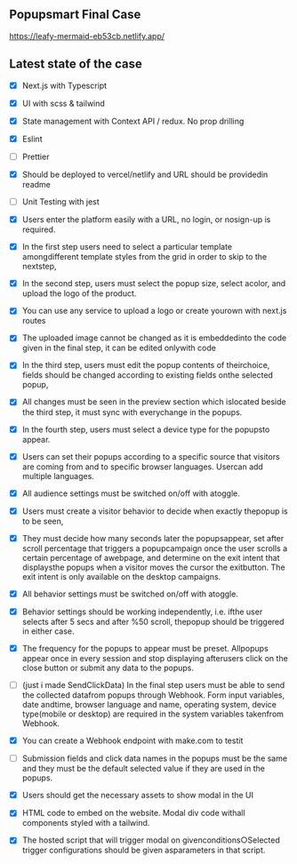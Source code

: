 ## Popupsmart Final Case

https://leafy-mermaid-eb53cb.netlify.app/

## Latest state of the case

- [x] Next.js with Typescript
- [x] UI with scss & tailwind
- [x] State management with Context API / redux. No prop drilling
- [x] Eslint
- [ ] Prettier
- [x] Should be deployed to vercel/netlify and URL should be providedin readme
- [ ] Unit Testing with jest

- [x] Users enter the platform easily with a URL, no login, or nosign-up is required.
- [x] In the first step users need to select a particular template amongdifferent template styles from the grid in order to skip to the nextstep,
- [x] In the second step, users must select the popup size, select acolor, and upload the logo of the product.
- [x] You can use any service to upload a logo or create yourown with next.js routes
- [x] The uploaded image cannot be changed as it is embeddedinto the code given in the final step, it can be edited onlywith code
- [x] In the third step, users must edit the popup contents of theirchoice, fields should be changed according to existing fields onthe selected popup,
- [x] All changes must be seen in the preview section which islocated beside the third step, it must sync with everychange in the popups.
- [x] In the fourth step, users must select a device type for the popupsto appear.
- [x] Users can set their popups according to a specific source that visitors are coming from and to specific browser languages. Usercan add multiple languages.
- [x] All audience settings must be switched on/off with atoggle.
- [x] Users must create a visitor behavior to decide when exactly thepopup is to be seen,
- [x] They must decide how many seconds later the popupsappear, set after scroll percentage that triggers a popupcampaign once the user scrolls a certain percentage of awebpage, and determine on the exit intent that displaysthe popups when a visitor moves the cursor the exitbutton. The exit intent is only available on the desktop campaigns.
- [x] All behavior settings must be switched on/off with atoggle.
- [x] Behavior settings should be working independently, i.e. ifthe user selects after 5 secs and after %50 scroll, thepopup should be triggered in either case.
- [x] The frequency for the popups to appear must be preset. Allpopups appear once in every session and stop displaying afterusers click on the close button or submit any data to the popups.
- [ ] (just i made SendClickData) In the final step users must be able to send the collected datafrom popups through Webhook. Form input variables, date andtime, browser language and name, operating system, device type(mobile or desktop) are required in the system variables takenfrom Webhook.
- [x] You can create a Webhook endpoint with make.com to testit
- [ ] Submission fields and click data names in the popups must be the same and they must be the default selected value if they are used in the popups.
- [x] Users should get the necessary assets to show modal in the UI
- [x] HTML code to embed on the website. Modal div code withall components styled with a tailwind.
- [x] The hosted script that will trigger modal on givenconditions○Selected trigger configurations should be given asparameters in that script.
